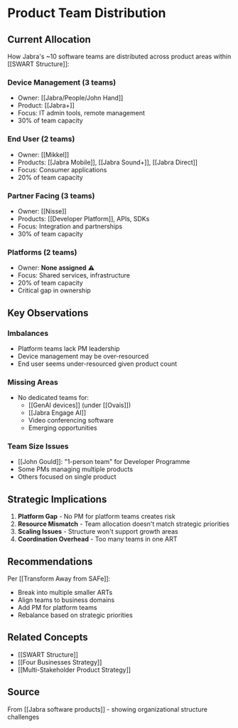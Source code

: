 # Product Team Distribution

## Current Allocation

How Jabra's ~10 software teams are distributed across product areas within [[SWART Structure]]:

### Device Management (3 teams)
- Owner: [[Jabra/People/John Hand]]
- Product: [[Jabra+]]
- Focus: IT admin tools, remote management
- 30% of team capacity

### End User (2 teams)
- Owner: [[Mikkel]]
- Products: [[Jabra Mobile]], [[Jabra Sound+]], [[Jabra Direct]]
- Focus: Consumer applications
- 20% of team capacity

### Partner Facing (3 teams)
- Owner: [[Nisse]]
- Products: [[Developer Platform]], APIs, SDKs
- Focus: Integration and partnerships
- 30% of team capacity

### Platforms (2 teams)
- Owner: **None assigned** ⚠️
- Focus: Shared services, infrastructure
- 20% of team capacity
- Critical gap in ownership

## Key Observations

### Imbalances
- Platform teams lack PM leadership
- Device management may be over-resourced
- End user seems under-resourced given product count

### Missing Areas
- No dedicated teams for:
  - [[GenAI devices]] (under [[Ovais]])
  - [[Jabra Engage AI]] 
  - Video conferencing software
  - Emerging opportunities

### Team Size Issues
- [[John Gould]]: "1-person team" for Developer Programme
- Some PMs managing multiple products
- Others focused on single product

## Strategic Implications

1. **Platform Gap** - No PM for platform teams creates risk
2. **Resource Mismatch** - Team allocation doesn't match strategic priorities
3. **Scaling Issues** - Structure won't support growth areas
4. **Coordination Overhead** - Too many teams in one ART

## Recommendations

Per [[Transform Away from SAFe]]:
- Break into multiple smaller ARTs
- Align teams to business domains
- Add PM for platform teams
- Rebalance based on strategic priorities

## Related Concepts
- [[SWART Structure]]
- [[Four Businesses Strategy]]
- [[Multi-Stakeholder Product Strategy]]

## Source
From [[Jabra software products]] - showing organizational structure challenges